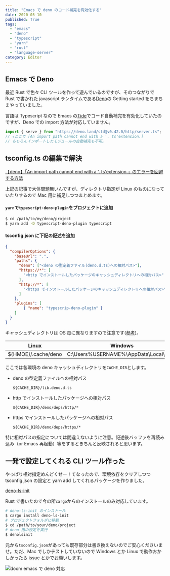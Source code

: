 ```yaml
---
title: "Emacs で deno のコード補完を有効化する"
date: 2020-05-10
published: True
tags:
  - "emacs"
  - "deno"
  - "typescript"
  - "yarn"
  - "rust"
  - "language-server"
category: Editor
---
```


## Emacs で Deno

最近 Rust で色々 CLI ツールを作って遊んでいるのですが、そのつながりで Rust で書かれた javascript ランタイムである[Deno](https://github.com/denoland/deno)の Getting started をちまちまやっていました。

言語は Typescript なので Emacs の[Tide](https://github.com/ananthakumaran/tide)でコード自動補完を有効化していたのですが、Deno での import 方法が対応していません。

```ts
import { serve } from "https://deno.land/std@v0.42.0/http/server.ts";
// ↑ここで [An import path cannot end with a '. ts'extension.]
// もちろんインポートしたモジュールの自動補完も不可。
```

## tsconfig.ts の編集で解決

<!--more-->

[【deno】「An import path cannot end with a '. ts'extension.」のエラーを回避する方法](https://qiita.com/uki00a/items/817442b00dc8f3b5696d)

上記の記事で大体問題無いんですが、ディレクトリ指定が Linux のものになっていたりするので Mac 用に補足しつつまとめます。

#### `yarn`で`typescript-deno-plugin`をプロジェクトに追加

```sh
$ cd /path/to/my/deno/project
$ yarn add -D typescript-deno-plugin typescript
```

#### tsconfig.json に下記の記述を追加

```json
{
  "compilerOptions": {
    "baseUrl": ".",
    "paths": {
      "deno": ["<deno の型定義ファイル(deno.d.ts)への相対パス>"],
      "https://*": [
        "<http でインストールしたパッケージのキャッシュディレクトリへの相対パス>"
      ],
      "http://*": [
        "<https でインストールしたパッケージのキャッシュディレクトリへの相対パス>"
      ]
    },
    "plugins": [
        { "name": "typescrip-deno-plugin" }
    ]
  }
}
```

キャッシュディレクトリは OS 毎に異なりますので注意です([参考](https://github.com/denoland/deno/pull/1763))。

| Linux | Windows| MacOS |
| --- | --- | --- |
| ${HMOE}/.cache/deno | C:\Users\%USERNAME%\AppData\Local\deno | $HOME/Library/Caches/deno |

ここでは各環境の deno キャッシュディレクトリを`CACHE_DIR`とします。

- deno の型定義ファイルへの相対パス

    `${CACHE_DIR}/lib.deno.d.ts`

- http でインストールしたパッケージへの相対パス

    `${CACHE_DIR}/deno/deps/http/*`

- https でインストールしたパッケージへの相対パス

    `${CACHE_DIR}/deno/deps/https/*`


特に相対パスの指定については間違えないように注意。記述後バッファを再読み込み（or Emacs 再起動）等をするときちんと反映されると思います。

## 一発で設定してくれる CLI ツール作った

やっぱり相対指定めんどくせー！てなったので、環境依存をクリアしつつ tsconfig.json の設定と yarn add してくれるパッケージを作りました。

[deno-ls-init](https://github.com/zeroclock/deno-ls-init)

Rust で書いたので今の所`cargo`からのインストールのみ対応しています。

```sh
# deno-ls-init のインストール
$ cargo install deno-ls-init
# プロジェクトフォルダに移動
$ cd /path/to/your/deno/project
# deno 用の設定を実行
$ denolsinit
```

元から`tsconfig.json`があっても既存部分は書き換えないのでご安心くださいませ。ただ、Mac でしかテストしていないので Windows とか Linux で動作おかしかったら issue とかでお願いします。

![doom emacs で deno 対応](../../../../gridsome-flex-markdown-starter/src/assets/images/old/images/20200510/doom-emacs-auto-completion.png)
